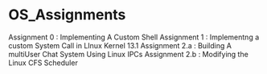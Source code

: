 # OS_Assignments

Assignment 0 : Implementing A Custom Shell
Assignment 1 : Implementng a custom System Call in LInux Kernel 13.1
Assignment 2.a : Building A multiUser Chat System Using Linux IPCs
Assignment 2.b : Modifying the Linux CFS Scheduler
